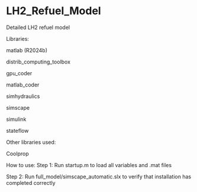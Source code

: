 # LH2_Refuel_Model
 Detailed LH2 refuel model

 Libraries:

 matlab (R2024b)

 distrib_computing_toolbox

 gpu_coder

 matlab_coder

 simhydraulics

 simscape

 simulink

 stateflow

 Other libraries used:
 
 Coolprop 

 How to use:
 Step 1: Run startup.m to load all variables and .mat files

 Step 2: Run full_model/simscape_automatic.slx to verify that installation has completed correctly